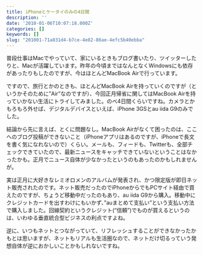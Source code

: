 ```yaml
---
title: iPhoneとケータイのみの4日間
description: ''
date: '2010-01-06T10:07:18.000Z'
categories: []
keywords: []
slug: "201001-71a831d4-b7ce-4e82-86ae-4efc5b40ebba"
---
```

普段仕事はMacでやっていて、家にいるときもブログ書いたり、ツイッターしたりと、Macが活躍しています。昨年の今頃まではなんとなくWindowsにも依存があったりもしたのですが、今はほとんどMacBook Airで行っています。

ですので、旅行とかのときも、ほとんどMacBook Airを持っていくのですが（というかそのために”Air”なのですが）、今回正月帰省に関してはMacBook Airを持っていかない生活にトライしてみました。のべ4日間くらいですね。カメラとかもろもろ外せば、デジタルデバイスといえば、iPhone 3GSとau iida G9のみでした。

結論から先に言えば、とくに問題なし。MacBook Airがなくて困ったのは、ここへのブログ投稿ができないこと（iPhoneアプリはあるのですが、iPhoneで長文を書く気になれないので）くらい。メールも、フィードも、Twitterも、全部チェックできていたので、最新ニュースをキャッチできていないということはなかったかも。正月でニュース自体が少なかったというのもあったのかもしれませんが。

実は正月に大好きなレミオロメンのアルバムが発表され、かつ限定版が即日ネット販売されたのです。ネット販売だったのでiPhoneからでもPCサイト経由で買えたのですが、ちょうど移動中だったのもあり、au iida G9から購入。移動中にクレジットカードを出すわけにもいかず、”auまとめて支払い”という支払い方法で購入しました。回線契約というクレジット(“信頼”)でものが買えるというのは、いわゆる垂直統合型ビジネスの利点ですよね。

逆に、いつもネットとつながっていて、リフレッシュすることができなかったかもとは思いますが、ネットもリアルも生活圏なので、ネットだけ切るっていう発想自体が逆におかしいことかもしれないですね。